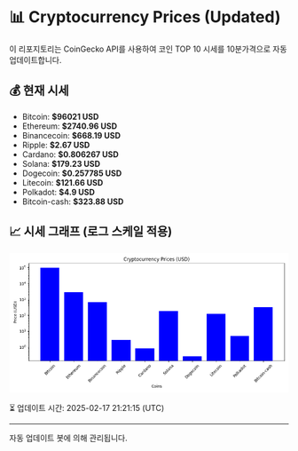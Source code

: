 
# 📊 Cryptocurrency Prices (Updated)

이 리포지토리는 CoinGecko API를 사용하여 코인 TOP 10 시세를 10분가격으로 자동 업데이트합니다.

## 💰 현재 시세
- Bitcoin: **$96021 USD**
- Ethereum: **$2740.96 USD**
- Binancecoin: **$668.19 USD**
- Ripple: **$2.67 USD**
- Cardano: **$0.806267 USD**
- Solana: **$179.23 USD**
- Dogecoin: **$0.257785 USD**
- Litecoin: **$121.66 USD**
- Polkadot: **$4.9 USD**
- Bitcoin-cash: **$323.88 USD**

## 📈 시세 그래프 (로그 스케일 적용)
![Crypto Prices](crypto_prices.png)

⏳ 업데이트 시간: 2025-02-17 21:21:15 (UTC)

---
자동 업데이트 봇에 의해 관리됩니다.

